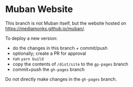 # Muban Website

This branch is not Muban itself, but the website hosted on https://mediamonks.github.io/muban/.

To deploy a new version:

* do the changes in this branch + commit/push
* optionally; create a PR for approval
* run `yarn build`
* copy the contents of `/dist/site` to the `gp-pages` branch
* commit+push the `gh-pages` branch

Do not directly make changes in the `gh-pages` branch.
